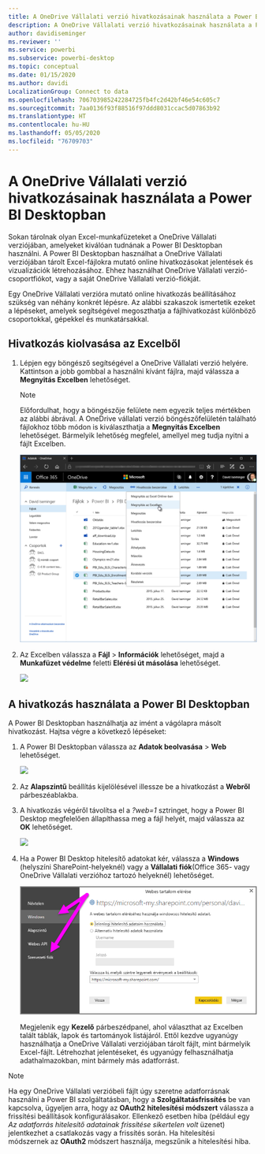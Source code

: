 ```yaml
---
title: A OneDrive Vállalati verzió hivatkozásainak használata a Power BI Desktopban
description: A OneDrive Vállalati verzió hivatkozásainak használata a Power BI Desktopban
author: davidiseminger
ms.reviewer: ''
ms.service: powerbi
ms.subservice: powerbi-desktop
ms.topic: conceptual
ms.date: 01/15/2020
ms.author: davidi
LocalizationGroup: Connect to data
ms.openlocfilehash: 706703985242284725fb4fc2d42bf46e54c605c7
ms.sourcegitcommit: 7aa0136f93f88516f97ddd8031ccac5d07863b92
ms.translationtype: HT
ms.contentlocale: hu-HU
ms.lasthandoff: 05/05/2020
ms.locfileid: "76709703"
---
```

# <a name="use-onedrive-for-business-links-in-power-bi-desktop"></a>A OneDrive Vállalati verzió hivatkozásainak használata a Power BI Desktopban
Sokan tárolnak olyan Excel-munkafüzeteket a OneDrive Vállalati verziójában, amelyeket kiválóan tudnának a Power BI Desktopban használni. A Power BI Desktopban használhat a OneDrive Vállalati verziójában tárolt Excel-fájlokra mutató online hivatkozásokat jelentések és vizualizációk létrehozásához. Ehhez használhat OneDrive Vállalati verzió-csoportfiókot, vagy a saját OneDrive Vállalati verzió-fiókját.

Egy OneDrive Vállalati verzióra mutató online hivatkozás beállításához szükség van néhány konkrét lépésre. Az alábbi szakaszok ismertetik ezeket a lépéseket, amelyek segítségével megoszthatja a fájlhivatkozást különböző csoportokkal, gépekkel és munkatársakkal.

## <a name="get-a-link-from-excel"></a>Hivatkozás kiolvasása az Excelből
1. Lépjen egy böngésző segítségével a OneDrive Vállalati verzió helyére. Kattintson a jobb gombbal a használni kívánt fájlra, majd válassza a **Megnyitás Excelben** lehetőséget.
   
   > [!NOTE]
   > Előfordulhat, hogy a böngészője felülete nem egyezik teljes mértékben az alábbi ábrával. A OneDrive vállalati verzió böngészőfelületén található fájlokhoz több módon is kiválaszthatja a **Megnyitás Excelben** lehetőséget. Bármelyik lehetőség megfelel, amellyel meg tudja nyitni a fájlt Excelben.
   > 
   > 
   
   ![](media/desktop-use-onedrive-business-links/odb-links_02.png)
2. Az Excelben válassza a **Fájl** > **Információk** lehetőséget, majd a **Munkafüzet védelme** feletti **Elérési út másolása** lehetőséget.
   
   ![](media/desktop-use-onedrive-business-links/onedrive-copy-path.png)

## <a name="use-the-link-in-power-bi-desktop"></a>A hivatkozás használata a Power BI Desktopban
A Power BI Desktopban használhatja az imént a vágólapra másolt hivatkozást. Hajtsa végre a következő lépéseket:

1. A Power BI Desktopban válassza az **Adatok beolvasása** > **Web** lehetőséget.
   
   ![](media/desktop-use-onedrive-business-links/power-bi-web-link-onedrive.png)
2. Az **Alapszintű** beállítás kijelölésével illessze be a hivatkozást a **Webről** párbeszéablakba.
3. A hivatkozás végéről távolítsa el a *?web=1* sztringet, hogy a Power BI Desktop megfelelően állapíthassa meg a fájl helyét, majd válassza az **OK** lehetőséget.
   
    ![](media/desktop-use-onedrive-business-links/power-bi-web-link-confirmation.png) 
4. Ha a Power BI Desktop hitelesítő adatokat kér, válassza a **Windows** (helyszíni SharePoint-helyeknél) vagy a **Vállalati fiók**(Office 365- vagy OneDrive Vállalati verzióhoz tartozó helyeknél) lehetőséget.
   
   ![](media/desktop-use-onedrive-business-links/odb-links_06.png)

   Megjelenik egy **Kezelő** párbeszédpanel, ahol választhat az Excelben talált táblák, lapok és tartományok listájáról. Ettől kezdve ugyanúgy használhatja a OneDrive Vállalati verziójában tárolt fájlt, mint bármelyik Excel-fájlt. Létrehozhat jelentéseket, és ugyanúgy felhasználhatja adathalmazokban, mint bármely más adatforrást.

> [!NOTE]
> Ha egy OneDrive Vállalati verzióbeli fájlt úgy szeretne adatforrásnak használni a Power BI szolgáltatásban, hogy a **Szolgáltatásfrissítés** be van kapcsolva, ügyeljen arra, hogy az **OAuth2** **hitelesítési módszert** válassza a frissítési beállítások konfigurálásakor. Ellenkező esetben hiba (például egy *Az adatforrás hitelesítő adatainak frissítése sikertelen volt* üzenet) jelentkezhet a csatlakozás vagy a frissítés során. Ha hitelesítési módszernek az **OAuth2** módszert használja, megszűnik a hitelesítési hiba.
> 
> 

